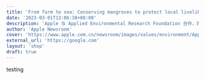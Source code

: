 ```yaml
---
title: 'From farm to sea: Conserving mangroves to protect local livelihoods and the planet'
date: '2023-03-01T13:06:38+08:00'
description: 'Apple 与 Applied Environmental Research Foundation 合作，将促进印度马哈拉施特拉邦红树林的保育工作'
author: 'Apple Newsroom'
cover: 'https://www.apple.com.cn/newsroom/images/values/environment/Apple-Earth-Day-India-mangrove-Alibaug-canoe_Full-Bleed-Image.jpg.large_2x.jpg'
external_url: 'https://google.com'
layout: 'shop'
draft: true
---
```


testing